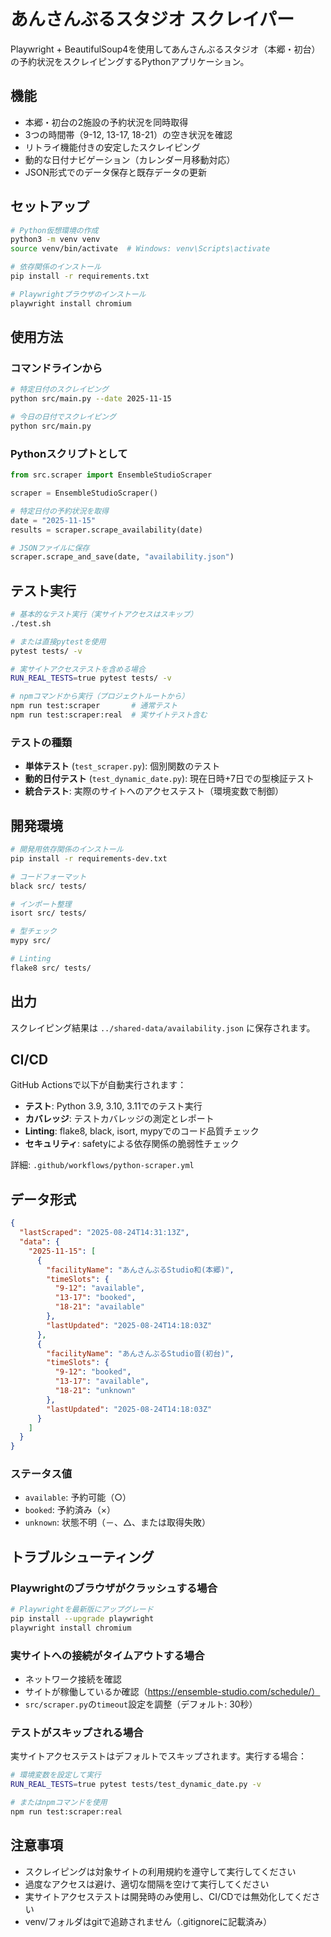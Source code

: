 # あんさんぶるスタジオ スクレイパー

Playwright + BeautifulSoup4を使用してあんさんぶるスタジオ（本郷・初台）の予約状況をスクレイピングするPythonアプリケーション。

## 機能

- 本郷・初台の2施設の予約状況を同時取得
- 3つの時間帯（9-12, 13-17, 18-21）の空き状況を確認
- リトライ機能付きの安定したスクレイピング
- 動的な日付ナビゲーション（カレンダー月移動対応）
- JSON形式でのデータ保存と既存データの更新

## セットアップ

```bash
# Python仮想環境の作成
python3 -m venv venv
source venv/bin/activate  # Windows: venv\Scripts\activate

# 依存関係のインストール
pip install -r requirements.txt

# Playwrightブラウザのインストール
playwright install chromium
```

## 使用方法

### コマンドラインから

```bash
# 特定日付のスクレイピング
python src/main.py --date 2025-11-15

# 今日の日付でスクレイピング
python src/main.py
```

### Pythonスクリプトとして

```python
from src.scraper import EnsembleStudioScraper

scraper = EnsembleStudioScraper()

# 特定日付の予約状況を取得
date = "2025-11-15"
results = scraper.scrape_availability(date)

# JSONファイルに保存
scraper.scrape_and_save(date, "availability.json")
```

## テスト実行

```bash
# 基本的なテスト実行（実サイトアクセスはスキップ）
./test.sh

# または直接pytestを使用
pytest tests/ -v

# 実サイトアクセステストを含める場合
RUN_REAL_TESTS=true pytest tests/ -v

# npmコマンドから実行（プロジェクトルートから）
npm run test:scraper       # 通常テスト
npm run test:scraper:real  # 実サイトテスト含む
```

### テストの種類

- **単体テスト** (`test_scraper.py`): 個別関数のテスト
- **動的日付テスト** (`test_dynamic_date.py`): 現在日時+7日での型検証テスト
- **統合テスト**: 実際のサイトへのアクセステスト（環境変数で制御）

## 開発環境

```bash
# 開発用依存関係のインストール
pip install -r requirements-dev.txt

# コードフォーマット
black src/ tests/

# インポート整理
isort src/ tests/

# 型チェック
mypy src/

# Linting
flake8 src/ tests/
```

## 出力

スクレイピング結果は `../shared-data/availability.json` に保存されます。

## CI/CD

GitHub Actionsで以下が自動実行されます：

- **テスト**: Python 3.9, 3.10, 3.11でのテスト実行
- **カバレッジ**: テストカバレッジの測定とレポート
- **Linting**: flake8, black, isort, mypyでのコード品質チェック
- **セキュリティ**: safetyによる依存関係の脆弱性チェック

詳細: `.github/workflows/python-scraper.yml`

## データ形式

```json
{
  "lastScraped": "2025-08-24T14:31:13Z",
  "data": {
    "2025-11-15": [
      {
        "facilityName": "あんさんぶるStudio和(本郷)",
        "timeSlots": {
          "9-12": "available",
          "13-17": "booked",
          "18-21": "available"
        },
        "lastUpdated": "2025-08-24T14:18:03Z"
      },
      {
        "facilityName": "あんさんぶるStudio音(初台)",
        "timeSlots": {
          "9-12": "booked",
          "13-17": "available",
          "18-21": "unknown"
        },
        "lastUpdated": "2025-08-24T14:18:03Z"
      }
    ]
  }
}
```

### ステータス値

- `available`: 予約可能（○）
- `booked`: 予約済み（×）
- `unknown`: 状態不明（－、△、または取得失敗）

## トラブルシューティング

### Playwrightのブラウザがクラッシュする場合

```bash
# Playwrightを最新版にアップグレード
pip install --upgrade playwright
playwright install chromium
```

### 実サイトへの接続がタイムアウトする場合

- ネットワーク接続を確認
- サイトが稼働しているか確認（https://ensemble-studio.com/schedule/）
- `src/scraper.py`の`timeout`設定を調整（デフォルト: 30秒）

### テストがスキップされる場合

実サイトアクセステストはデフォルトでスキップされます。実行する場合：

```bash
# 環境変数を設定して実行
RUN_REAL_TESTS=true pytest tests/test_dynamic_date.py -v

# またはnpmコマンドを使用
npm run test:scraper:real
```

## 注意事項

- スクレイピングは対象サイトの利用規約を遵守して実行してください
- 過度なアクセスは避け、適切な間隔を空けて実行してください
- 実サイトアクセステストは開発時のみ使用し、CI/CDでは無効化してください
- venv/フォルダはgitで追跡されません（.gitignoreに記載済み）